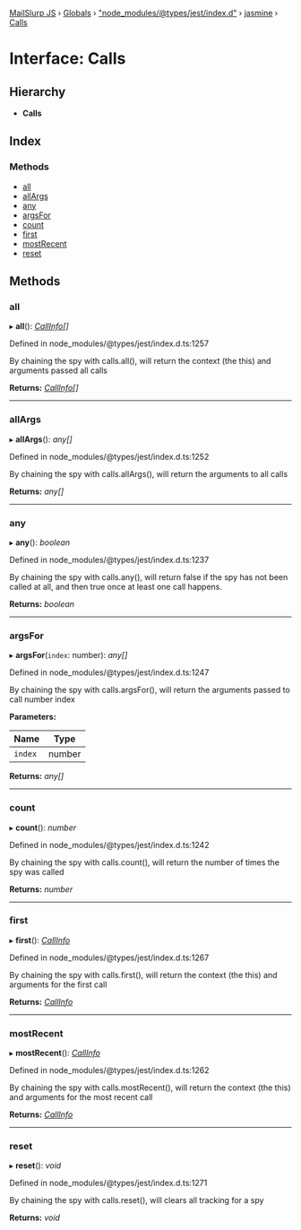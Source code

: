 [MailSlurp JS](../README.md) › [Globals](../globals.md) › ["node_modules/@types/jest/index.d"](../modules/_node_modules__types_jest_index_d_.md) › [jasmine](../modules/_node_modules__types_jest_index_d_.jasmine.md) › [Calls](_node_modules__types_jest_index_d_.jasmine.calls.md)

# Interface: Calls

## Hierarchy

* **Calls**

## Index

### Methods

* [all](_node_modules__types_jest_index_d_.jasmine.calls.md#all)
* [allArgs](_node_modules__types_jest_index_d_.jasmine.calls.md#allargs)
* [any](_node_modules__types_jest_index_d_.jasmine.calls.md#any)
* [argsFor](_node_modules__types_jest_index_d_.jasmine.calls.md#argsfor)
* [count](_node_modules__types_jest_index_d_.jasmine.calls.md#count)
* [first](_node_modules__types_jest_index_d_.jasmine.calls.md#first)
* [mostRecent](_node_modules__types_jest_index_d_.jasmine.calls.md#mostrecent)
* [reset](_node_modules__types_jest_index_d_.jasmine.calls.md#reset)

## Methods

###  all

▸ **all**(): *[CallInfo](_node_modules__types_jest_index_d_.jasmine.callinfo.md)[]*

Defined in node_modules/@types/jest/index.d.ts:1257

By chaining the spy with calls.all(), will return the
context (the this) and arguments passed all calls

**Returns:** *[CallInfo](_node_modules__types_jest_index_d_.jasmine.callinfo.md)[]*

___

###  allArgs

▸ **allArgs**(): *any[]*

Defined in node_modules/@types/jest/index.d.ts:1252

By chaining the spy with calls.allArgs(),
will return the arguments to all calls

**Returns:** *any[]*

___

###  any

▸ **any**(): *boolean*

Defined in node_modules/@types/jest/index.d.ts:1237

By chaining the spy with calls.any(),
will return false if the spy has not been called at all,
and then true once at least one call happens.

**Returns:** *boolean*

___

###  argsFor

▸ **argsFor**(`index`: number): *any[]*

Defined in node_modules/@types/jest/index.d.ts:1247

By chaining the spy with calls.argsFor(),
will return the arguments passed to call number index

**Parameters:**

Name | Type |
------ | ------ |
`index` | number |

**Returns:** *any[]*

___

###  count

▸ **count**(): *number*

Defined in node_modules/@types/jest/index.d.ts:1242

By chaining the spy with calls.count(),
will return the number of times the spy was called

**Returns:** *number*

___

###  first

▸ **first**(): *[CallInfo](_node_modules__types_jest_index_d_.jasmine.callinfo.md)*

Defined in node_modules/@types/jest/index.d.ts:1267

By chaining the spy with calls.first(), will return the
context (the this) and arguments for the first call

**Returns:** *[CallInfo](_node_modules__types_jest_index_d_.jasmine.callinfo.md)*

___

###  mostRecent

▸ **mostRecent**(): *[CallInfo](_node_modules__types_jest_index_d_.jasmine.callinfo.md)*

Defined in node_modules/@types/jest/index.d.ts:1262

By chaining the spy with calls.mostRecent(), will return the
context (the this) and arguments for the most recent call

**Returns:** *[CallInfo](_node_modules__types_jest_index_d_.jasmine.callinfo.md)*

___

###  reset

▸ **reset**(): *void*

Defined in node_modules/@types/jest/index.d.ts:1271

By chaining the spy with calls.reset(), will clears all tracking for a spy

**Returns:** *void*
